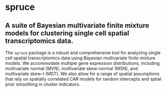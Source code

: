 # spruce
## A suite of Bayesian multivariate finite mixture models for clustering single cell spatial transcriptomics data. 

The `spruce` package is a robust and comprehensive tool for analyzing single cell spatial transcriptomics data using Bayesian multivariate finite mixture models. We accommodate multiple gene expression distributions, including multivariate normal (MVN), multivariate skew-normal (MSN), and multivariate skew-$t$ (MST). We also allow for a range of spatial assumptions that rely on spatially correlated CAR models for random intercepts and sptial prior smoothing in cluster indicators. 
